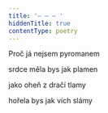 ```yaml
---
title: '– – – '
hiddenTitle: true
contentType: poetry
---
```


Proč já nejsem pyromanem

srdce měla bys jak plamen

jako oheň z dračí tlamy

hořela bys jak vích slámy
